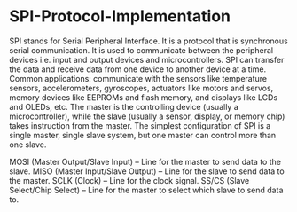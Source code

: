 # SPI-Protocol-Implementation
SPI stands for Serial Peripheral Interface. It is a protocol that is synchronous serial communication. It is used to communicate between the peripheral devices i.e. input and output devices and microcontrollers. SPI can transfer the data and receive data from one device to another device at a time.
Common applications:  communicate with the sensors like temperature sensors, accelerometers, gyroscopes, actuators like motors and servos, memory devices like EEPROMs and flash memory, and displays like LCDs and OLEDs, etc.
The master is the controlling device (usually a microcontroller), while the slave (usually a sensor, display, or memory chip) takes instruction from the master. The simplest configuration of SPI is a single master, single slave system, but one master can control more than one slave.

MOSI (Master Output/Slave Input) – Line for the master to send data to the slave.
MISO (Master Input/Slave Output) – Line for the slave to send data to the master.
SCLK (Clock) – Line for the clock signal.
SS/CS (Slave Select/Chip Select) – Line for the master to select which slave to send data to.
